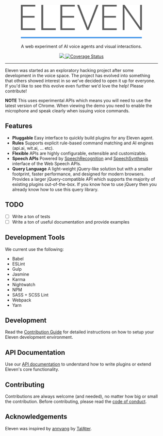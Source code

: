 <p align="center">
  <a href="https://dysfunc.github.io/eleven/">
    <img alt="Twelve" src="https://github.com/dysfunc/eleven/blob/master/app/img/logo.png?raw=true" width="400" />
  </a>
</p>

<p align="center">
  A web experiment of AI voice agents and visual interactions.
</p>

<p align="center">
  <a href='https://travis-ci.com/dysfunc/eleven/jobs/77966365'>
    <img src="https://travis-ci.com/dysfunc/eleven.svg?token=4SK3g33gtmzfiqqsvG76&branch=master" />
  </a>
  <a href='https://coveralls.io/github/dysfunc/eleven?branch=master'>
    <img src='https://coveralls.io/repos/github/dysfunc/eleven/badge.svg?branch=master&t=pgIC2r' alt='Coverage Status' />
  </a>
</p>

---

Eleven was started as an exploratory hacking project after some development in the voice space. The project has evolved into something that others showed interest in so we've decided to open it up for everyone. If you'd like to see this evolve even further we'd love the help! Please contribute!

**NOTE**
This uses experimental APIs which means you will need to use the latest version of Chrome. When viewing the demo you need to enable the microphone and speak clearly when issuing voice commands.

## Features
* **Pluggable** Easy interface to quickly build plugins for any Eleven agent.
* **Rules** Supports explicit rule-based command matching and AI engines (api.ai, wit.ai, ... etc).
* **Flexible** APIs are highly configurable, extensible and customizable.
* **Speech APIs** Powered by [SpeechRecognition](https://developer.mozilla.org/en-US/docs/Web/API/SpeechRecognition) and [SpeechSynthesis](https://developer.mozilla.org/en-US/docs/Web/API/SpeechSynthesis) interface of the Web Speech APIs.
* **Query Language** A light-weight jQuery-like solution but with a smaller footprint, faster performance, and designed for modern browsers. Provides a larger jQuery-compatible API which supports the majority of existing plugins out-of-the-box. If you know how to use jQuery then you already know how to use this query library.

## TODO

- [ ] Write a ton of tests
- [ ] Write a ton of useful documentation and provide examples

## Development Tools

We current use the following:

* Babel
* ESLint
* Gulp
* Jasmine
* Karma
* Nightwatch
* NPM
* SASS + SCSS Lint
* Webpack
* Yarn

## Development

Read the [Contribution Guide](CONTRIBUTING.md) for detailed instructions on how to setup your Eleven development environment.

## API Documentation

Use our [API documentation](API.md) to understand how to write plugins or extend Eleven's core functionality.

## Contributing

Contributions are always welcome (and needed), no matter how big or small the contribution. Before contributing, please read the [code of conduct](COC.md).

## Acknowledgements

Eleven was inspired by [annyang](https://github.com/TalAter/annyang) by [TalAter](https://github.com/TalAter).

